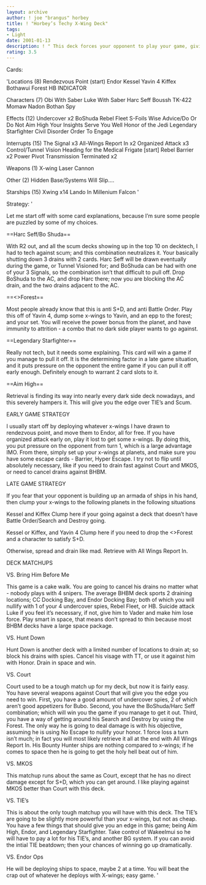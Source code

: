 ```yaml
---
layout: archive
author: ! joe "brangus" horbey
title: ! "Horbey’s Techy X-Wing Deck"
tags:
- Light
date: 2001-01-13
description: ! " This deck forces your opponent to play your game, giving you the advantage."
rating: 3.5
---
```

Cards: 

'Locations (8)
Rendezvous Point (start)
Endor
Kessel
Yavin 4
Kiffex
Bothawui
Forest
HB INDICATOR

Characters (7)
Obi With Saber
Luke With Saber
Harc Seff
Boussh
TK-422
Momaw Nadon
Bothan Spy

Effects (12)
Undercover x2
BoShuda
Rebel Fleet
S-Foils
Wise Advice/Do Or Do Not
Aim High
Your Insights Serve You Well
Honor of the Jedi
Legendary Starfighter
Civil Disorder
Order To Engage

Interrupts (15)
The Signal x3
All-Wings Report In x2
Organized Attack x3
Control/Tunnel Vision
Heading for the Medical Frigate [start]
Rebel Barrier x2
Power Pivot
Transmission Terminated x2

Weapons (1)
X-wing Laser Cannon

Other (2)
Hidden Base/Systems Will Slip....

Starships (15)
Xwing x14
Lando In Millenium Falcon
'

Strategy: '

Let me start off with some card explanations, because I’m sure some people are puzzled by some of my choices.

==Harc Seff/Bo Shuda==

With R2 out, and all the scum decks showing up in the top 10 on decktech, I had to tech against scum; and this combination neutralizes it. Your basically shutting down 3 drains with 2 cards. Harc Seff will be drawn eventually during the game, or Tunnel Visioned for; and BoShuda can be had with one of your 3 Signals, so the combination isn’t that difficult to pull off. Drop BoShuda to the AC, and drop Harc there; now you are blocking the AC drain, and the two drains adjacent to the AC.

==<>Forest==


Most people already know that this is anti S+D, and anti Battle Order. Play this off of Yavin 4, dump some x-wings to Yavin, and an epp to the forest; and your set. You will receive the power bonus from the planet, and have immunity to attrition - a combo that no dark side player wants to go against.

==Legendary Starfighter==

Really not tech, but it needs some explaining. This card will win a game if you manage to pull it off. It is the determining factor in a late game situation, and it puts pressure on the opponent the entire game if you can pull it off early enough. Definitely enough to warrant 2 card slots to it.

==Aim High==

Retrieval is finding its way into nearly every dark side deck nowadays, and this severely hampers it. This will give you the edge over TIE’s and Scum.


EARLY GAME STRATEGY

I usually start off by deploying whatever x-wings I have drawn to rendezvous point, and move them to Endor, all for free. If you have organized attack early on, play it lost to get some x-wings. By doing this, you put pressure on the opponent from turn 1, which is a large advantage IMO. From there, simply set up your x-wings at planets, and make sure you have some escape cards - Barrier, Hyper Escape. I try not to flip until absolutely necessary, like if you need to drain fast against Court and MKOS, or need to cancel drains against BHBM.

LATE GAME STRATEGY

If you fear that your opponent is building up an armada of ships in his hand, then clump your x-wings to the following planets in the following situations

Kessel and Kiffex  Clump here if your going against a deck that doesn’t have Battle Order/Search and Destroy going.

Kessel or Kiffex, and Yavin 4  Clump here if you need to drop the <>Forest and a character to satisfy S+D.

Otherwise, spread and drain like mad. Retrieve with All Wings Report In.


DECK MATCHUPS


VS. Bring Him Before Me

This game is a cake walk. You are going to cancel his drains no matter what - nobody plays with 4 snipers. The average BHBM deck sports 2 draining locations; CC Docking Bay, and Endor Docking Bay; both of which you will nullify with 1 of your 4 undercover spies, Rebel Fleet, or HB. Suicide attack Luke if you feel it’s necessary, if not, give him to Vader and make him lose force. Play smart in space, that means don’t spread to thin because most BHBM decks have a large space package.

VS. Hunt Down

Hunt Down is another deck with a limited number of locations to drain at; so block his drains with spies. Cancel his visage with TT, or use it against him with Honor. Drain in space and win.

VS. Court

Court used to be a tough match up for my deck, but now it is fairly easy. You have several weapons against Court that will give you the edge you need to win. First, you have a good amount of undercover spies, 2 of which aren’t good appetizers for Bubo. Second, you have the BoShuda/Harc Seff combination; which will win you the game if you manage to get it out. Third, you have a way of getting around his Search and Destroy by using the Forest. The only way he is going to deal damage is with his objective, assuming he is using No Escape to nullify your honor. 1 force loss a turn isn’t much; in fact you will most likely retrieve it all at the end with All Wings Report In. His Bounty Hunter ships are nothing compared to x-wings; if he comes to space then he is going to get the holy hell beat out of him.

VS. MKOS

This matchup runs about the same as Court, except that he has no direct damage except for S+D, which you can get around. I like playing against MKOS better than Court with this deck.

VS. TIE’s

This is about the only tough matchup you will have with this deck. The TIE’s are going to be slightly more powerful than your x-wings, but not as cheap. You have a few things that should give you an edge in this game; being  Aim High, Endor, and Legendary Starfighter. Take control of Wakeelmui so he will have to pay a lot for his TIE’s, and another BG system. If you can avoid the intial TIE beatdown; then your chances of winning go up dramatically.

VS. Endor Ops

He will be deploying ships to space, maybe 2 at a time. You will beat the crap out of whatever he deploys with X-wings; easy game.  '